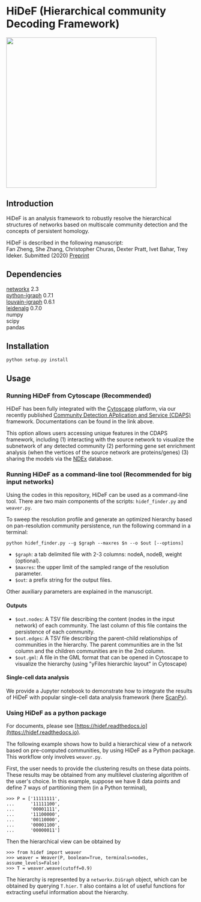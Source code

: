 # HiDeF (Hierarchical community Decoding Framework)

<img src="https://github.com/fanzheng10/HiDeF/blob/master/fig1.png" width="400">

## Introduction

HiDeF is an analysis framework to robustly resolve the hierarchical structures of networks based on multiscale community detection and the concepts of persistent homology. 

HiDeF is described in the following manuscript:  
Fan Zheng, She Zhang, Christopher Churas, Dexter Pratt, Ivet Bahar, Trey Ideker. Submitted (2020) [Preprint](https://doi.org/10.1101/2020.06.16.151555)

## Dependencies

[networkx](https://networkx.github.io/) 2.3  
[python-igraph](https://igraph.org/python/) 0.7.1  
[louvain-igraph](https://github.com/vtraag/louvain-igraph) 0.6.1  
[leidenalg](https://github.com/vtraag/leidenalg)    0.7.0  
numpy  
scipy  
pandas

## Installation
`python setup.py install`

## Usage

### Running HiDeF from Cytoscape (Recommended)

HiDeF has been fully integrated with the [Cytoscape](https://cytoscape.org/) platform, via our recently published [Community Detection APplication and Service (CDAPS)](https://doi.org/10.1371/journal.pcbi.1008239) framework. Documentations can be found in the link above.

This option allows users accessing unique features in the CDAPS framework, including (1) interacting with the source network to visualize the subnetwork of any detected community (2) performing gene set enrichment analysis (when the vertices of the source network are proteins/genes) (3) sharing the models via the [NDEx](http://www.ndexbio.org/) database.


### Running HiDeF as a command-line tool (Recommended for big input networks)

Using the codes in this repository, HiDeF can be used as a command-line tool. There are two main components of the scripts: `hidef_finder.py` and `weaver.py`.

To sweep the resolution profile and generate an optimized hierarchy based on pan-resolution community persistence, run the following command in a terminal: 

`python hidef_finder.py --g $graph --maxres $n --o $out [--options]`

- `$graph`: a tab delimited file with 2-3 columns: nodeA, nodeB, weight (optional).
- `$maxres`: the upper limit of the sampled range of the resolution parameter.
- `$out`: a prefix string for the output files.  

Other auxiliary parameters are explained in the manuscript.


#### Outputs
- `$out.nodes`: A TSV file describing the content (nodes in the input network) of each community. The last column of this file contains the persistence of each community.  
- `$out.edges`: A TSV file describing the parent-child relationships of communities in the hierarchy. The parent communities are in the 1st column and the children communities are in the 2nd column.  
- `$out.gml`: A file in the GML format that can be opened in Cytoscape to visualize the hierarchy (using "yFiles hierarchic layout" in Cytoscape)

#### Single-cell data analysis

We provide a Jupyter notebook to demonstrate how to integrate the results of HiDeF with popular single-cell data analysis framework (here [ScanPy](https://scanpy.readthedocs.io/en/stable/)). 

### Using HiDeF as a python package

For documents, please see [https://hidef.readthedocs.io](https://hidef.readthedocs.io).

The following example shows how to build a hierarchical view of a network based on pre-computed communities, by using HiDeF as a Python package. This workflow only involves `weaver.py`.

First, the user needs to provide the clustering results on these data points. These results may be obtained from any multilevel clustering algorithm of the user's choice. In this example, suppose we have 8 data points and define 7 ways of partitioning them (in a Python terminal), 

```
>>> P = ['11111111',
...      '11111100',
...      '00001111',
...      '11100000',
...      '00110000',
...      '00001100',
...      '00000011']
```

Then the hierarchical view can be obtained by

```
>>> from hidef import weaver
>>> weaver = Weaver(P, boolean=True, terminals=nodes, assume_levels=False)
>>> T = weaver.weave(cutoff=0.9)
```

The hierarchy is represented by a `networkx.DiGraph` object, which can be obtained by querying `T.hier`. `T` also contains a lot of useful functions for extracting useful information about the hierarchy. 
